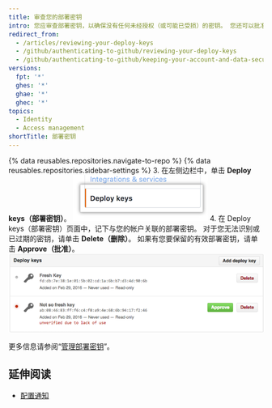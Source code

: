 ```yaml
---
title: 审查您的部署密钥
intro: 您应审查部署密钥，以确保没有任何未经授权（或可能已受损）的密钥。 您还可以批准有效的现有部署密钥。
redirect_from:
  - /articles/reviewing-your-deploy-keys
  - /github/authenticating-to-github/reviewing-your-deploy-keys
  - /github/authenticating-to-github/keeping-your-account-and-data-secure/reviewing-your-deploy-keys
versions:
  fpt: '*'
  ghes: '*'
  ghae: '*'
  ghec: '*'
topics:
  - Identity
  - Access management
shortTitle: 部署密钥
---
```


{% data reusables.repositories.navigate-to-repo %}
{% data reusables.repositories.sidebar-settings %}
3. 在左侧边栏中，单击 **Deploy keys（部署密钥）**。 ![部署密钥设置](/assets/images/help/settings/settings-sidebar-deploy-keys.png)
4. 在 Deploy keys（部署密钥）页面中，记下与您的帐户关联的部署密钥。 对于您无法识别或已过期的密钥，请单击 **Delete（删除）**。 如果有您要保留的有效部署密钥，请单击 **Approve（批准）**。 ![部署密钥列表](/assets/images/help/settings/settings-deploy-key-review.png)

更多信息请参阅“[管理部署密钥](/guides/managing-deploy-keys)”。

## 延伸阅读
- [配置通知](/account-and-profile/managing-subscriptions-and-notifications-on-github/setting-up-notifications/configuring-notifications#organization-alerts-notification-options)
